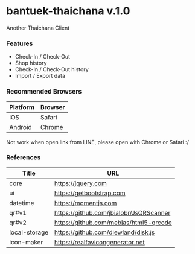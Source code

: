 # bantuek-thaichana v.1.0

Another Thaichana Client

### Features

* Check-In / Check-Out
* Shop history
* Check-In / Check-Out history
* Import / Export data

### Recommended Browsers

Platform | Browser
--- | ---
iOS | Safari
Android | Chrome

Not work when open link from LINE, please open with Chrome or Safari :/

### References

Title | URL
--- | ---
core | https://jquery.com
ui | https://getbootstrap.com
datetime | https://momentjs.com
qr#v1 | https://github.com/jbialobr/JsQRScanner
qr#v2 | https://github.com/mebjas/html5-qrcode
local-storage | https://github.com/diewland/disk.js
icon-maker | https://realfavicongenerator.net

